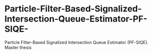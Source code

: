 # Particle-Filter-Based-Signalized-Intersection-Queue-Estimator-PF-SIQE-
Particle Filter-Based Signalized Intersection Queue Estimator (PF-SIQE). Master thesis
